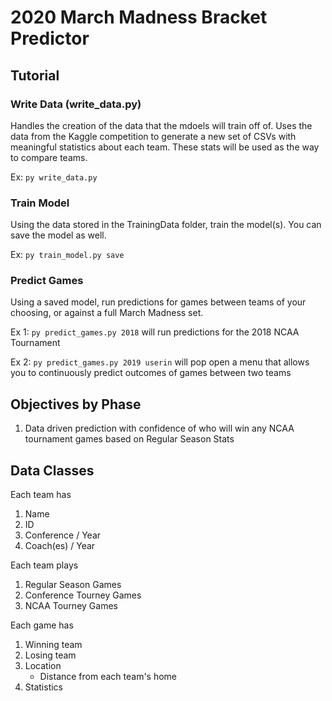 # 2020 March Madness Bracket Predictor

## Tutorial
### Write Data (write_data.py)
Handles the creation of the data that the mdoels will train off of.
Uses the data from the Kaggle competition to generate a new set of CSVs with meaningful statistics about each team.
These stats will be used as the way to compare teams.

Ex: `py write_data.py`

### Train Model
Using the data stored in the TrainingData folder, train the model(s).
You can save the model as well.

Ex: `py train_model.py save`

### Predict Games
Using a saved model, run predictions for games between teams of your choosing, or against a full March Madness set.

Ex 1: `py predict_games.py 2018` will run predictions for the 2018 NCAA Tournament 

Ex 2: `py predict_games.py 2019 userin` will pop open a menu that allows you to continuously predict outcomes of games between two teams 

## Objectives by Phase
1. Data driven prediction with confidence of who will win any NCAA tournament games based on Regular Season Stats


## Data Classes
Each team has
1. Name
2. ID
3. Conference / Year
4. Coach(es) / Year

Each team plays
1. Regular Season Games
2. Conference Tourney Games
3. NCAA Tourney Games

Each game has
1. Winning team
2. Losing team
3. Location
    - Distance from each team's home
4. Statistics

